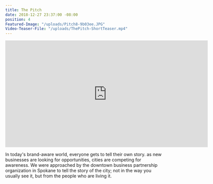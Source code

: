 ```yaml
---
title: The Pitch
date: 2018-12-27 23:37:00 -08:00
position: 4
Featured-Image: "/uploads/Pitch8-9b03ee.JPG"
Video-Teaser-File: "/uploads/ThePitch-ShortTeaser.mp4"
---
```


<iframe src="https://player.vimeo.com/video/252648997" width="640" height="337" frameborder="0" allowfullscreen></iframe>

In today's brand-aware world, everyone gets to tell their own story. as new businesses are looking for opportunities, cities are competing for awareness. We were approached by the downtown business partnership organization in Spokane to tell the story of the city; not in the way you usually see it, but from the people who are living it. 

